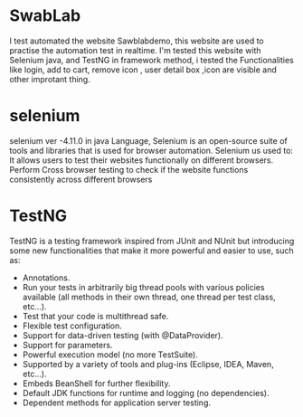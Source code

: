 # SwabLab
I test automated the website Sawblabdemo, this website are used to practise the automation test in realtime. I'm tested this website with Selenium java, and TestNG in framework method, i tested the Functionalities like login, add to cart, remove icon , user detail box ,icon are visible and other improtant thing.

# selenium
selenium ver -4.11.0 in java Language, Selenium is an open-source suite of tools and libraries that is used for browser automation. Selenium us used to: It allows users to test their websites functionally on different browsers. Perform Cross browser testing to check if the website functions consistently across different browsers

# TestNG
TestNG is a testing framework inspired from JUnit and NUnit but introducing some new functionalities that make it more powerful and easier to use, such as:

   * Annotations.
   * Run your tests in arbitrarily big thread pools with various policies available (all methods in their own thread, one thread per test class, etc...).
   * Test that your code is multithread safe.
   *  Flexible test configuration.
   * Support for data-driven testing (with @DataProvider).
   * Support for parameters.
   * Powerful execution model (no more TestSuite).
   * Supported by a variety of tools and plug-ins (Eclipse, IDEA, Maven, etc...).
   * Embeds BeanShell for further flexibility.
   * Default JDK functions for runtime and logging (no dependencies).
   * Dependent methods for application server testing.

